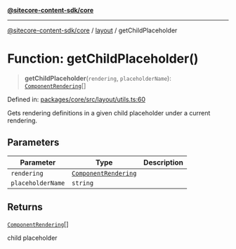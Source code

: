 [**@sitecore-content-sdk/core**](../../README.md)

***

[@sitecore-content-sdk/core](../../README.md) / [layout](../README.md) / getChildPlaceholder

# Function: getChildPlaceholder()

> **getChildPlaceholder**(`rendering`, `placeholderName`): [`ComponentRendering`](../interfaces/ComponentRendering.md)[]

Defined in: [packages/core/src/layout/utils.ts:60](https://github.com/Sitecore/xmc-jss-dev/blob/6619215c196ddf4b0e5218da4ae20a7b80c4f154/packages/core/src/layout/utils.ts#L60)

Gets rendering definitions in a given child placeholder under a current rendering.

## Parameters

| Parameter | Type | Description |
| ------ | ------ | ------ |
| `rendering` | [`ComponentRendering`](../interfaces/ComponentRendering.md) |  |
| `placeholderName` | `string` |  |

## Returns

[`ComponentRendering`](../interfaces/ComponentRendering.md)[]

child placeholder

